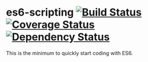 # es6-scripting [![Build Status](https://travis-ci.org/rimiti/es6-scripting.svg?branch=master)](https://travis-ci.org/rimiti/es6-scripting) [![Coverage Status](https://coveralls.io/repos/github/rimiti/es6-scripting/badge.svg?branch=master)](https://coveralls.io/github/rimiti/es6-scripting?branch=master) [![Dependency Status](https://www.versioneye.com/user/projects/595a18926725bd004e40fe0c/badge.svg?style=flat-square)](https://www.versioneye.com/user/projects/595a18926725bd004e40fe0c) 

This is the minimum to quickly start coding with ES6.

